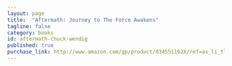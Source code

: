 ```yaml
---
layout: page
title:  "Aftermath: Journey to The Force Awakens"
tagline: false
category: books
id: aftermath-chuck-wendig
published: true
purchase_link: http://www.amazon.com/gp/product/034551162X/ref=as_li_tl?ie=UTF8&camp=1789&creative=390957&creativeASIN=034551162X&linkCode=as2&tag=bekubl-20&linkId=GR4NUR5FQNDTFTQ6
---
```


